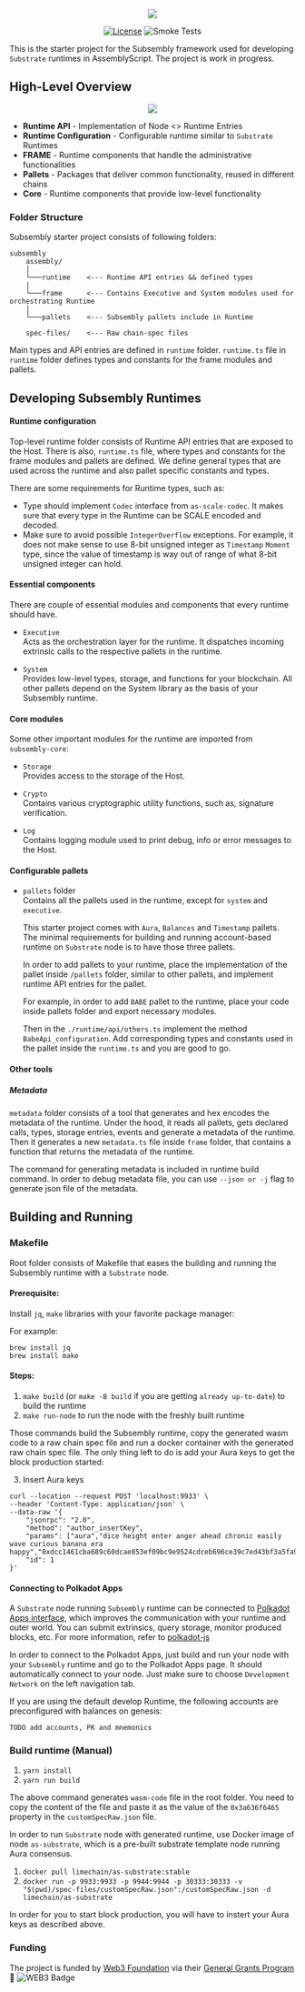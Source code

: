 <p align="center">
  <img src="./images/logo.svg">
</p>

<div align="center">
  
[![License](https://img.shields.io/badge/License-Apache%202.0-blue.svg)](https://opensource.org/licenses/Apache-2.0) ![Smoke Tests](https://github.com/LimeChain/subsembly/workflows/Smoke%20Tests/badge.svg)

</div>

This is the starter project for the Subsembly framework used for developing `Substrate` runtimes in AssemblyScript. The project is work in progress.

## High-Level Overview
<p align="center">
  <img src="./images/components_diagram.png">
</p>

- **Runtime API** - Implementation of Node <> Runtime Entries
- **Runtime Configuration** - Configurable runtime similar to `Substrate` Runtimes
- **FRAME** - Runtime components that handle the administrative functionalities
- **Pallets** - Packages that deliver common functionality, reused in different chains
- **Core** - Runtime components that provide low-level functionality

### Folder Structure
Subsembly starter project consists of following folders:
```
subsembly
    assembly/
    │
    └───runtime    <--- Runtime API entries && defined types
    |
    └───frame      <--- Contains Executive and System modules used for orchestrating Runtime
    │
    └───pallets    <--- Subsembly pallets include in Runtime

    spec-files/    <--- Raw chain-spec files
```

Main types and API entries are defined in `runtime` folder. `runtime.ts` file in `runtime` folder defines types and constants for the frame modules and pallets.

## Developing Subsembly Runtimes

#### Runtime configuration

Top-level runtime folder consists of Runtime API entries that are exposed to the Host. There is also, `runtime.ts` file, where types and constants for the frame modules and pallets are defined. We define general types that are used across the runtime and also pallet specific constants and types. 

There are some requirements for Runtime types, such as:

- Type should implement `Codec` interface from `as-scale-codec`. It makes sure that every type in the Runtime can be SCALE encoded and decoded. 
- Make sure to avoid possible `IntegerOverflow` exceptions. For example, it does not make sense to use 8-bit unsigned integer as `Timestamp` `Moment` type, since the value of timestamp is way out of range of what 8-bit unsigned integer can hold.

#### Essential components 

There are couple of essential modules and components that every runtime should have. 

- `Executive`  
    Acts as the orchestration layer for the runtime.
    It dispatches incoming extrinsic calls to the respective pallets in the runtime.

- `System`  
    Provides low-level types, storage, and functions for your blockchain. 
    All other pallets depend on the System library as the basis of your Subsembly runtime.

#### Core modules
Some other important modules for the runtime are imported from `subsembly-core`:  

- `Storage`  
    Provides access to the storage of the Host.

- `Crypto`  
    Contains various cryptographic utility functions, such as, signature verification.

- `Log`  
    Contains logging module used to print debug, info or error messages to the Host. 


#### Configurable pallets

- `pallets` folder  
    Contains all the pallets used in the runtime, except for `system` and `executive`. 

    This starter project comes with `Aura`, `Balances` and `Timestamp` pallets. The minimal requirements for building and running account-based runtime on `Substrate` node is to have those three pallets.

    In order to add pallets to your runtime, place the implementation of the pallet inside `/pallets` folder, similar to other pallets, and implement runtime API entries for the pallet.

    For example, in order to add `BABE` pallet to the runtime, place your code inside pallets folder and export necessary modules.

    Then in the `./runtime/api/others.ts` implement the method `BabeApi_configuration`. Add corresponding types and constants used in the pallet inside the `runtime.ts` and you are good to go.

#### Other tools

##### Metadata

`metadata` folder consists of a tool that generates and hex encodes the metadata of the runtime. Under the hood, it reads all pallets, gets declared calls, types, storage entries, events and generate a metadata of the runtime. Then it generates a new `metadata.ts` file inside `frame` folder, that contains a function that returns the metadata of the runtime.

The command for generating metadata is included in runtime build command. In order to debug metadata file, you can use `--json or -j` flag to generate json file of the metadata.

## Building and Running
### Makefile

Root folder consists of Makefile that eases the building and running the Subsembly runtime with a `Substrate` node.

#### Prerequisite:  
Install `jq`, `make` libraries with your favorite package manager:

For example:
```
brew install jq
brew install make
```
#### Steps: 

1. `make build` (or `make -B build` if you are getting `already up-to-date`) to build the runtime
2. `make run-node` to run the node with the freshly built runtime

Those commands build the Subsembly runtime, copy the generated wasm code to a raw chain spec file and run a docker container with the generated raw chain spec file.
The only thing left to do is add your Aura keys to get the block production started:

3. Insert Aura keys
```
curl --location --request POST 'localhost:9933' \
--header 'Content-Type: application/json' \
--data-raw '{
    "jsonrpc": "2.0",
    "method": "author_insertKey",
    "params": ["aura","dice height enter anger ahead chronic easily wave curious banana era happy","0xdcc1461cba689c60dcae053ef09bc9e9524cdceb696ce39c7ed43bf3a5fa9659"],
    "id": 1
}'
```
#### Connecting to Polkadot Apps

A `Substrate` node running `Subsembly` runtime can be connected to [Polkadot Apps interface](https://polkadot.js.org/apps/), which improves the communication with your runtime and outer world. You can submit extrinsics, query storage, monitor produced blocks, etc. For more information, refer to [polkadot-js](https://polkadot.js.org/)

In order to connect to the Polkadot Apps, just build and run your node with your `Subsembly` runtime and go to the Polkadot Apps page. It should automatically connect to your node. Just make sure to choose `Development Network` on the left navigation tab.

If you are using the default develop Runtime, the following accounts are preconfigured with balances on genesis:
```
TODO add accounts, PK and mnemonics
```

### Build runtime (Manual)

1. `yarn install`
2. `yarn run build`

The above command generates `wasm-code` file in the root folder. You need to copy the content of the file and paste it as the value of the `0x3a636f6465` property in the `customSpecRaw.json` file.

In order to run `Substrate` node with generated runtime, use Docker image of node `as-substrate`, which is a pre-built substrate template node running Aura consensus.

1. `docker pull limechain/as-substrate:stable`
2. `docker run -p 9933:9933 -p 9944:9944 -p 30333:30333 -v "$(pwd)/spec-files/customSpecRaw.json":/customSpecRaw.json -d limechain/as-substrate`

In order for you to start block production, you will have to instert your Aura keys as described above.

### Funding

The project is funded by [Web3 Foundation](https://web3.foundation/) via their [General Grants Program](https://github.com/w3f/General-Grants-Program) 🙏
![WEB3 Badge](./images/web3_badge_black.png)
